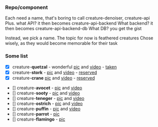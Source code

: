 ### Repo/component

Each need a name, that's boring to call creature-denoiser, creature-api
Plus. what API? it then becomes creature-api-backend
What backend? it then becomes creature-api-backend-db
What DB? you get the gist


Instead, we pick a name. The topic for now is feathered creatures
Chose wisely, as they would become memorable for their task

### Some list

- [x] creature-**quetzal** - wonderful [pic](https://unsplash.com/photos/green-and-red-bird-yeqt115Xkeg) and [video](https://www.youtube.com/watch?v=JFk-n7pDRmE) - [taken](https://github.com/Apply-Creatures/creature-quetzal)
- [x] creature-**stork** - [pic](https://unsplash.com/photos/a-bird-with-a-long-neck-standing-in-the-water-8sRYLbWYNdk) and [video](https://www.youtube.com/watch?v=wMHDD4xgmko) - [reserved](https://github.com/Apply-Creatures/creature-api-boilerplate)
- [x] creature-**crane** [pic](https://unsplash.com/photos/white-bird-on-brown-wooden-dock-during-daytime-c3UWR1gpAS8) and [video](https://www.youtube.com/watch?v=wGuhrzX0BH0) - [reserved](https://github.com/Apply-Creatures/simple-scraper)
- [] creature-**avocet** - [pic](https://unsplash.com/photos/a-bird-with-a-long-beak-standing-in-the-water-dGlV5PnmOlY) and [video](https://www.youtube.com/watch?v=o7NoXU7_IUo)
- [] creature-**sooty** - [pic](https://unsplash.com/photos/a-couple-of-birds-standing-on-top-of-a-beach-kppKL0j5xUc) and  [video](https://www.youtube.com/watch?v=af0d082MCpY)
- [] creature-**teneger** - [pic](https://unsplash.com/photos/blue-bird-on-green-tree-branch-during-daytime-vfQHGY2yf5g) and [video](https://www.youtube.com/watch?v=EI3pZ3t2i4E)
- [] creature-**ostrich** - [pic](https://unsplash.com/photos/black-ostrich-fFVlz2Xx-RQ) and [video](https://www.youtube.com/watch?v=EXzyP7MRN1U)
- [] creature-**puffin** - [pic](https://unsplash.com/photos/a-group-of-birds-sitting-on-top-of-a-rock-3fyg-0doexQ) and [video](https://www.youtube.com/watch?v=Dkclu1Cih3Y)
- [] creature-**parrot** - [pic](https://unsplash.com/photos/scarlet-macaw-porches-on-tree-branch-3osGqRRtQBE)
- [] creature-**flamingo** - [pic](https://unsplash.com/photos/flamingo-2lKjBwKwAF8)

